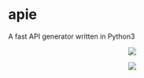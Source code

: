 # apie
A fast API generator written in Python3

<p align="center">
  <img src="https://i.imgur.com/nOYI7XR.png">
</p>
<p align="center">
  <img src="https://i.imgur.com/jRiPLS2.png">
</p>
